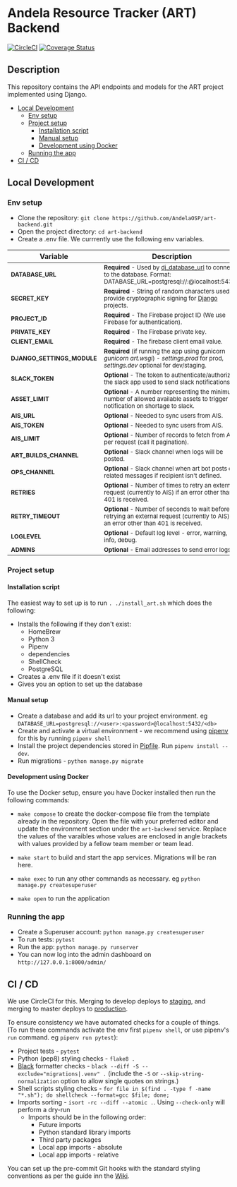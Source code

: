 # Andela Resource Tracker (ART) Backend
[![CircleCI](https://circleci.com/gh/AndelaOSP/art-backend/tree/develop.svg?style=svg)](https://circleci.com/gh/AndelaOSP/art-backend/tree/develop)
[![Coverage Status](https://coveralls.io/repos/github/AndelaOSP/art-backend/badge.svg)](https://coveralls.io/github/AndelaOSP/art-backend)

## Description
This repository contains the API endpoints and models for the ART project implemented using Django.
 - [Local Development](#Local-Development)
    - [Env setup](#Env-setup)
    - [Project setup](#Project-setup)
      - [Installation script](#Installation-script)
      - [Manual setup](#Manual-setup)
      - [Development using Docker](#Development-using-Docker)
    - [Running the app](#Running-the-app)
 - [CI / CD](#CI-/-CD)

## Local Development
### Env setup
- Clone the repository: `git clone https://github.com/AndelaOSP/art-backend.git`
- Open the project directory: `cd art-backend`
- Create a .env file. We currrently use the following env variables.

| Variable | Description | Default |
| --- | --- | --- |
| <sup>**DATABASE_URL**</sup> | <sup>**Required** - Used by [dj_database_url](https://github.com/kennethreitz/dj-database-url#url-schema) to connect to the database. Format: 	 DATABASE_URL=postgresql://<user>:<password>@localhost:5432/<db>.</sup> | |
| <sup>**SECRET_KEY**</sup> | <sup>**Required** - String of random characters used to provide cryptographic signing for [Django](https://docs.djangoproject.com/en/2.1/ref/settings/#std:setting-SECRET_KEY) projects.</sup> | |
| <sup>**PROJECT_ID**</sup> | <sup>**Required** - The Firebase project ID (We use Firebase for authentication).</sup> | |
| <sup>**PRIVATE_KEY**</sup> | <sup>**Required** - The Firebase private key.</sup> | |
| <sup>**CLIENT_EMAIL**</sup> | <sup>**Required** - The firebase client email value.</sup> | |
| <sup>**DJANGO_SETTINGS_MODULE**</sup> | <sup>**Required** (if running the app using gunicorn _gunicorn art.wsgi_) - _settings.prod_ for prod, _settings.dev_ optional for dev/staging.</sup> | <sup>**settings.dev**</sup> |
| <sup>**SLACK_TOKEN**</sup> | <sup>**Optional** - The token to authenticate/authorize the slack app used to send slack notifications.</sup> | |
| <sup>**ASSET_LIMIT**</sup> | <sup>**Optional** - A number representing the minimum number of allowed available assets to trigger notification on shortage to slack.</sup> | <sup>**0**</sup> |
| <sup>**AIS_URL**</sup> | <sup>**Optional** - Needed to sync users from AIS.</sup> | |
| <sup>**AIS_TOKEN**</sup> | <sup>**Optional** - Needed to sync users from AIS.</sup> | |
| <sup>**AIS_LIMIT**</sup> | <sup>**Optional** - Number of records to fetch from AIS per request (call it pagination).</sup> | <sup>**5000**</sup> |
| <sup>**ART_BUILDS_CHANNEL**</sup> | <sup>**Optional** - Slack channel when logs will be posted.</sup> | <sup>**#art-builds**</sup> |
| <sup>**OPS_CHANNEL**</sup> | <sup>**Optional** - Slack channel when art bot posts ops related messages if recipient isn't defined.</sup> | <sup>**#art-test**</sup> |
| <sup>**RETRIES**</sup> | <sup>**Optional** - Number of times to retry an external request (currently to AIS) if an error other than 401 is received.</sup> | <sup>**3**</sup> |
| <sup>**RETRY_TIMEOUT**</sup> | <sup>**Optional** - Number of seconds to wait before retrying an external request (currently to AIS) if an error other than 401 is received.</sup> | <sup>**10**</sup> |
| <sup>**LOGLEVEL**</sup> | <sup>**Optional** - Default log level - error, warning, info, debug.</sup> | <sup>**info**</sup> |
| <sup>**ADMINS**</sup> | <sup>**Optional** - Email addresses to send error logs to.</sup> | <sup>**art:art.andela@andela.com,art_group:art@andela.com**</sup> |

### Project setup
#### Installation script
The easiest way to set up is to run `. ./install_art.sh` which does the following:
  - Installs the following if they don't exist:
    - HomeBrew
    - Python 3
    - Pipenv
    - dependencies
    - ShellCheck
    - PostgreSQL
  - Creates a .env file if it doesn't exist
  - Gives you an option to set up the database

#### Manual setup
- Create a database and add its url to your project environment. eg `DATABASE_URL=postgresql://<user>:<password>@localhost:5432/<db>`
- Create and activate a virtual environment - we recommend using [pipenv](https://github.com/pypa/pipenv) for this by running `pipenv shell`
- Install the project dependencies stored in [Pipfile](/Pipfile). Run `pipenv install --dev`.
- Run migrations - `python manage.py migrate`

#### Development using Docker
To use the Docker setup, ensure you have Docker installed then run the following commands:

- `make compose` to create the docker-compose file from the template already in the repository. Open the file with your preferred editor and update the environment section under the `art-backend` service. Replace the values of the varaibles whose values are enclosed in angle brackets with values provided by a fellow team member or team lead.

- `make start` to build and start the app services. Migrations will be ran here.
- `make exec` to run any other commands as necessary. eg `python manage.py createsuperuser`
- `make open` to run the application

### Running the app
- Create a Superuser account: `python manage.py createsuperuser`
- To run tests: `pytest`
- Run the app: `python manage.py runserver`
- You can now log into the admin dashboard on `http://127.0.0.1:8000/admin/`

## CI / CD
We use CircleCI for this. Merging to develop deploys to [staging](https://staging-art.andela.com), and merging to master deploys to [production](https://art.andela.com).

To ensure consistency we have automated checks for a couple of things. (To run these commands activate the env first `pipenv shell`, or use pipenv's `run` command. eg `pipenv run pytest`):
- Project tests - `pytest`
- Python (pep8) styling checks - `flake8 .`
- [Black](https://github.com/ambv/black) formatter checks - `black --diff -S --exclude="migrations|.venv" .` (include the `-S` or `--skip-string-normalization` option to allow single quotes on strings.)
- Shell scripts styling checks - `for file in $(find . -type f -name "*.sh"); do shellcheck --format=gcc $file; done;`
- Imports sorting - `isort -rc --diff --atomic .`. Using `--check-only` will perform a dry-run
  - Imports should be in the following order:
    - Future imports
    - Python standard library imports
    - Third party packages
    - Local app imports - absolute
    - Local app imports - relative

You can set up the pre-commit Git hooks with the standard styling conventions as per the guide inn the [Wiki](https://github.com/AndelaOSP/art-backend/wiki/Styling-Conventions).